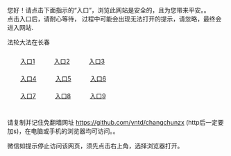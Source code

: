 您好！请点击下面指示的“入口”，浏览此网站是安全的，且为您带来平安。。 <br/>
点击入口后，请耐心等待， 过程中可能会出现无法打开的提示，请忽略，最终会进入网站. </br>

法轮大法在长春<br/>
<div style="padding:10px"><a style="margin:20px" target="_blank" href="https://dd4q0hgr8n58t.cloudfront.net/2Qpsp?dauzpj" id="ccLink1" rel="nofollow">入口1</a> <a target="_blank" style="margin:20px" href="https://dhj58iuccxtxu.cloudfront.net/2Qpsp?djlnzmkh" id="ccLink2" rel="nofollow">入口2</a> <a style="margin:20px" target="_blank" href="https://d3mjdicjtqw9rd.cloudfront.net/2Qpsp?nwawbiv" id="ccLink3" rel="nofollow">入口3</a></div>

<div style="padding:10px" ><a style="margin:20px" target="_blank" href="https://dd4q0hgr8n58t.cloudfront.net/2Qpsp?dauzpj" id="ccLink4" rel="nofollow">入口4</a> <a style="margin:20px" href="https://dhj58iuccxtxu.cloudfront.net/2Qpsp?djlnzmkh" target="_blank" id="ccLink5" rel="nofollow">入口5</a> <a style="margin:20px" href="https://d3mjdicjtqw9rd.cloudfront.net/2Qpsp?nwawbiv" target="_blank" id="ccLink6" rel="nofollow">入口6</a></div>

<div style="padding:10px"><a style="margin:20px" target="_blank" href="https://dd4q0hgr8n58t.cloudfront.net/2Qpsp?dauzpj" id="ccLink7" rel="nofollow">入口7</a> <a style="margin:20px" href="https://dhj58iuccxtxu.cloudfront.net/2Qpsp?djlnzmkh" target="_blank" id="ccLink8" rel="nofollow">入口8</a> <a style="margin:20px" target="_blank" href="https://d3mjdicjtqw9rd.cloudfront.net/2Qpsp?nwawbiv" id="ccLink9" rel="nofollow">入口9</a></div>

<br/>



请复制并记住免翻墙网址 https://github.com/yntd/changchunzx (http后一定要加s)，在电脑或手机的浏览器均可访问。。<br/>

微信如提示停止访问该网页，须先点击右上角，选择浏览器打开。

